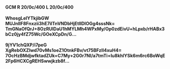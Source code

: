 #### GCM R 20/0c/400 L 20/0c/400
**WhosgLelYTkjibGW**<br/>**MUJnlIF8Fnxzii3hE7ilTnVNDbHjEtllDlOGg4sssNk=**<br/>**TmGNaOfQrJ+8OzRUlDaU1hMYLMh4WPxMy/Op0zdEivU+hLpxb/rHABx3bCz0jy4fZ75Wc/GOeXCpDn/G...**<br/><br/>
**9jYV1chQXP/i7peG**<br/>**XgRebOXZIwd70vMs1oeZ1OtnkFBv/vt75BFzll4xuH4=**<br/>**7OcHzBMdjwfktadZUk+C7My+2G0r7NI/a7tmTi+Iu8khlYSk6m6rc6BoWqE2Fp6HCXCgREHSwwjkzb8f...**